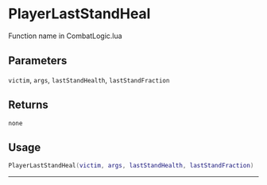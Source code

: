 # PlayerLastStandHeal
Function name in CombatLogic.lua
## Parameters
`victim`, `args`, `lastStandHealth`, `lastStandFraction`
## Returns
`none`
## Usage
```lua
PlayerLastStandHeal(victim, args, lastStandHealth, lastStandFraction)
```
---
